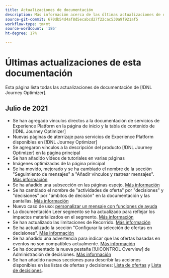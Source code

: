 ```yaml
---
title: Actualizaciones de documentación
description: Más información acerca de las últimas actualizaciones de documentación
source-git-commit: 670db54d4af8d5ecabcd27f22cac530a9f921af5
workflow-type: tm+mt
source-wordcount: '186'
ht-degree: 17%

---
```



# Últimas actualizaciones de esta documentación

Esta página lista todas las actualizaciones de documentación de [!DNL Journey Optimizer].

## Julio de 2021

* Se han agregado vínculos directos a la documentación de servicios de Experience Platform en la página de inicio y la tabla de contenido de [!DNL Journey Optimizer]
* Nuevas páginas de aterrizaje para servicios de Experience Platform disponibles en [!DNL Journey Optimizer]
* Se agregaron vínculos a la descripción del producto [!DNL Journey Optimizer] en la página principal
* Se han añadido vídeos de tutoriales en varias páginas
* Imágenes optimizadas de la página principal
* Se ha movido, mejorado y se ha cambiado el nombre de la sección &quot;Seguimiento de mensajes&quot; a &quot;Añadir vínculos y rastrear mensajes&quot;. [Más información](message-tracking.md)
* Se ha añadido una subsección en las páginas espejo. [Más información](message-tracking.md#mirror-page)
* Se ha cambiado el nombre de &quot;actividades de oferta&quot; por &quot;decisiones&quot; y &quot;decisiones&quot; por &quot;ámbitos de decisión&quot; en la documentación y las pantallas. [Más información](offers/get-started/starting-offer-decisioning.md)
* Nuevo caso de uso: [personalizar un mensaje con funciones de ayuda](personalization/personalization-use-case-helper-functions.md)
* La documentación Leer segmento se ha actualizado para reflejar los impactos materializados en el segmento. [Más información](building-journeys/read-segment.md)
* Se han actualizado las limitaciones de Recorrido. [Más información](building-journeys/limitations.md)
* Se ha actualizado la sección &quot;Configurar la selección de ofertas en decisiones&quot;. [Más información](offers/offer-activities/configure-offer-selection.md)
* Se ha añadido una advertencia para indicar que las ofertas basadas en eventos no son compatibles actualmente. [Más información](offers/offer-library/creating-personalized-offers.md#eligibility)
* Se ha documentado la nueva pestaña [!UICONTROL Overview] de Administración de decisiones. [Más información](offers/get-started/user-interface.md#overview)
* Se han añadido nuevas secciones para describir las acciones disponibles en las listas de ofertas y decisiones: [Lista de ofertas](offers/offer-library/creating-personalized-offers.md#offer-list) y [Lista de decisiones](offers/offer-activities/create-offer-activities.md#decision-list).
